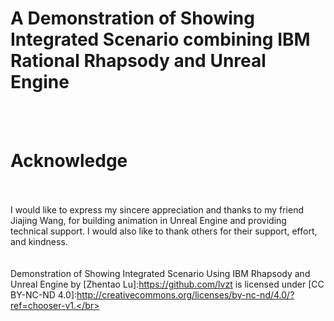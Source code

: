 # A Demonstration of Showing Integrated Scenario combining IBM Rational Rhapsody and Unreal Engine
</br></br>
# Acknowledge
</br></br>
I would like to express my sincere appreciation and thanks to my friend Jiajing Wang, for building animation in Unreal Engine and providing technical support. I would also like to thank others for their support, effort, and kindness.</br>
</br></br>
Demonstration of Showing Integrated Scenario Using IBM Rhapsody and Unreal Engine by [Zhentao Lu]:https://github.com/lvzt is licensed under [CC BY-NC-ND 4.0]:http://creativecommons.org/licenses/by-nc-nd/4.0/?ref=chooser-v1.</br>
